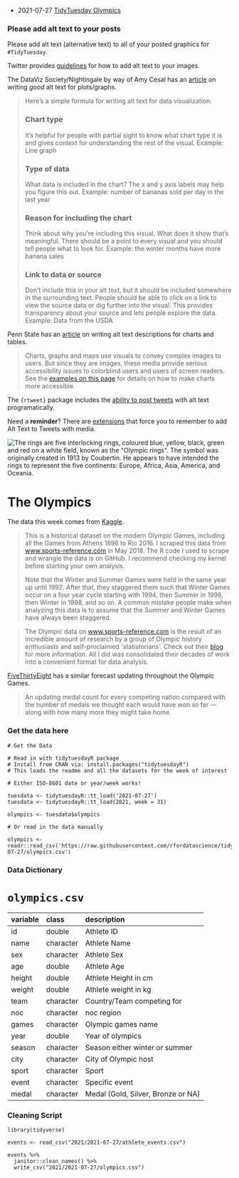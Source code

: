 * 2021-07-27 [TidyTuesday Olympics](https://hardin47.github.io/TidyTuesday/2021-07-27/olympics.html)


### Please add alt text to your posts

Please add alt text (alternative text) to all of your posted graphics for `#TidyTuesday`. 

Twitter provides [guidelines](https://help.twitter.com/en/using-twitter/picture-descriptions) for how to add alt text to your images.

The DataViz Society/Nightingale by way of Amy Cesal has an [article](https://medium.com/nightingale/writing-alt-text-for-data-visualization-2a218ef43f81) on writing _good_ alt text for plots/graphs.

> Here’s a simple formula for writing alt text for data visualization:
> ### Chart type
> It’s helpful for people with partial sight to know what chart type it is and gives context for understanding the rest of the visual.
> Example: Line graph
> ### Type of data
> What data is included in the chart? The x and y axis labels may help you figure this out.
> Example: number of bananas sold per day in the last year
> ### Reason for including the chart
> Think about why you’re including this visual. What does it show that’s meaningful. There should be a point to every visual and you should tell people what to look for.
> Example: the winter months have more banana sales
> ### Link to data or source
> Don’t include this in your alt text, but it should be included somewhere in the surrounding text. People should be able to click on a link to view the source data or dig further into the visual. This provides transparency about your source and lets people explore the data.
> Example: Data from the USDA

Penn State has an [article](https://accessibility.psu.edu/images/charts/) on writing alt text descriptions for charts and tables.

> Charts, graphs and maps use visuals to convey complex images to users. But since they are images, these media provide serious accessibility issues to colorblind users and users of screen readers. See the [examples on this page](https://accessibility.psu.edu/images/charts/) for details on how to make charts more accessible.

The `{rtweet}` package includes the [ability to post tweets](https://docs.ropensci.org/rtweet/reference/post_tweet.html) with alt text programatically.

Need a **reminder**? There are [extensions](https://chrome.google.com/webstore/detail/twitter-required-alt-text/fpjlpckbikddocimpfcgaldjghimjiik/related) that force you to remember to add Alt Text to Tweets with media.

![The rings are five interlocking rings, coloured blue, yellow, black, green and red on a white field, known as the "Olympic rings". The symbol was originally created in 1913 by Coubertin. He appears to have intended the rings to represent the five continents: Europe, Africa, Asia, America, and Oceania.](https://upload.wikimedia.org/wikipedia/commons/thumb/5/5c/Olympic_rings_without_rims.svg/1200px-Olympic_rings_without_rims.svg.png)

# The Olympics

The data this week comes from [Kaggle](https://www.kaggle.com/heesoo37/120-years-of-olympic-history-athletes-and-results?select=noc_regions.csv).

> This is a historical dataset on the modern Olympic Games, including all the Games from Athens 1896 to Rio 2016. I scraped this data from www.sports-reference.com in May 2018. The R code I used to scrape and wrangle the data is on GitHub. I recommend checking my kernel before starting your own analysis.
> 
> Note that the Winter and Summer Games were held in the same year up until 1992. After that, they staggered them such that Winter Games occur on a four year cycle starting with 1994, then Summer in 1996, then Winter in 1998, and so on. A common mistake people make when analyzing this data is to assume that the Summer and Winter Games have always been staggered.

> The Olympic data on www.sports-reference.com is the result of an incredible amount of research by a group of Olympic history enthusiasts and self-proclaimed 'statistorians'. Check out their [blog](http://olympstats.com/) for more information. All I did was consolidated their decades of work into a convenient format for data analysis.

[FiveThirtyEight](https://projects.fivethirtyeight.com/olympics-medal-count/) has a similar forecast updating throughout the Olympic Games.

> An updating medal count for every competing nation compared with the number of medals we thought each would have won so far — along with how many more they might take home.

### Get the data here

```{r}
# Get the Data

# Read in with tidytuesdayR package 
# Install from CRAN via: install.packages("tidytuesdayR")
# This loads the readme and all the datasets for the week of interest

# Either ISO-8601 date or year/week works!

tuesdata <- tidytuesdayR::tt_load('2021-07-27')
tuesdata <- tidytuesdayR::tt_load(2021, week = 31)

olympics <- tuesdata$olympics

# Or read in the data manually

olympics <- readr::read_csv('https://raw.githubusercontent.com/rfordatascience/tidytuesday/master/data/2021/2021-07-27/olympics.csv')

```
### Data Dictionary

# `olympics.csv`

|variable |class     |description |
|:--------|:---------|:-----------|
|id       |double    | Athlete ID |
|name     |character | Athlete Name |
|sex      |character | Athlete Sex |
|age      |double    | Athlete Age |
|height   |double    | Athlete Height in cm|
|weight   |double    | Athlete weight in kg |
|team     |character | Country/Team competing for|
|noc      |character | noc region |
|games    |character | Olympic games name |
|year     |double    | Year of olympics |
|season   |character | Season either winter or summer |
|city     |character | City of Olympic host |
|sport    |character | Sport |
|event    |character | Specific event |
|medal    |character | Medal (Gold, Silver, Bronze or NA) |

### Cleaning Script

```
library(tidyverse)

events <- read_csv("2021/2021-07-27/athlete_events.csv")

events %>%
  janitor::clean_names() %>% 
  write_csv("2021/2021-07-27/olympics.csv")

```